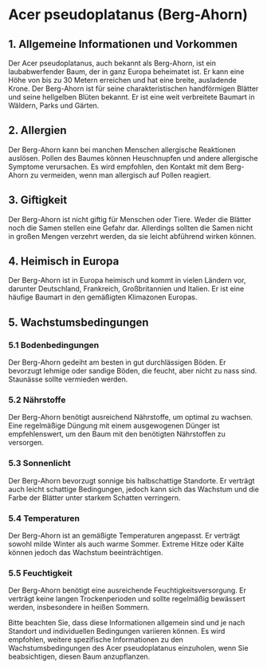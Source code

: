 # Acer pseudoplatanus (Berg-Ahorn)

## 1. Allgemeine Informationen und Vorkommen
Der Acer pseudoplatanus, auch bekannt als Berg-Ahorn, ist ein laubabwerfender Baum, der in ganz Europa beheimatet ist. Er kann eine Höhe von bis zu 30 Metern erreichen und hat eine breite, ausladende Krone. Der Berg-Ahorn ist für seine charakteristischen handförmigen Blätter und seine hellgelben Blüten bekannt. Er ist eine weit verbreitete Baumart in Wäldern, Parks und Gärten.

## 2. Allergien
Der Berg-Ahorn kann bei manchen Menschen allergische Reaktionen auslösen. Pollen des Baumes können Heuschnupfen und andere allergische Symptome verursachen. Es wird empfohlen, den Kontakt mit dem Berg-Ahorn zu vermeiden, wenn man allergisch auf Pollen reagiert.

## 3. Giftigkeit
Der Berg-Ahorn ist nicht giftig für Menschen oder Tiere. Weder die Blätter noch die Samen stellen eine Gefahr dar. Allerdings sollten die Samen nicht in großen Mengen verzehrt werden, da sie leicht abführend wirken können.

## 4. Heimisch in Europa
Der Berg-Ahorn ist in Europa heimisch und kommt in vielen Ländern vor, darunter Deutschland, Frankreich, Großbritannien und Italien. Er ist eine häufige Baumart in den gemäßigten Klimazonen Europas.

## 5. Wachstumsbedingungen
### 5.1 Bodenbedingungen
Der Berg-Ahorn gedeiht am besten in gut durchlässigen Böden. Er bevorzugt lehmige oder sandige Böden, die feucht, aber nicht zu nass sind. Staunässe sollte vermieden werden.

### 5.2 Nährstoffe
Der Berg-Ahorn benötigt ausreichend Nährstoffe, um optimal zu wachsen. Eine regelmäßige Düngung mit einem ausgewogenen Dünger ist empfehlenswert, um den Baum mit den benötigten Nährstoffen zu versorgen.

### 5.3 Sonnenlicht
Der Berg-Ahorn bevorzugt sonnige bis halbschattige Standorte. Er verträgt auch leicht schattige Bedingungen, jedoch kann sich das Wachstum und die Farbe der Blätter unter starkem Schatten verringern.

### 5.4 Temperaturen
Der Berg-Ahorn ist an gemäßigte Temperaturen angepasst. Er verträgt sowohl milde Winter als auch warme Sommer. Extreme Hitze oder Kälte können jedoch das Wachstum beeinträchtigen.

### 5.5 Feuchtigkeit
Der Berg-Ahorn benötigt eine ausreichende Feuchtigkeitsversorgung. Er verträgt keine langen Trockenperioden und sollte regelmäßig bewässert werden, insbesondere in heißen Sommern.

Bitte beachten Sie, dass diese Informationen allgemein sind und je nach Standort und individuellen Bedingungen variieren können. Es wird empfohlen, weitere spezifische Informationen zu den Wachstumsbedingungen des Acer pseudoplatanus einzuholen, wenn Sie beabsichtigen, diesen Baum anzupflanzen.
